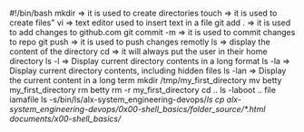#!/bin/bash
mkdir => it is used to create directories
touch =>  it is used to create files"
vi => text editor used to insert text in a file
git add . => it is used to add changes to github.com
git commit -m => it is used to commit changes to repo
git push => it is used to push changes remotly
ls => display the content of the directory
cd => it will always put the user in their home directory
ls -l => Display current directory contents in a long format
ls -la => Display current directory contents, including hidden files
ls -lan => Display the current content in a long term
mkdir /tmp/my_first_directory
mv betty my_first_directory
rm betty
rm -r my_first_directory
cd ..
ls -laboot ..
file iamafile
ls -s/bin/ls/alx-system_engineering-devops/_ls
cp alx-system_engineering-devops/0x00-shell_basics/folder_source/*.html documents/x00-shell_basics/_
